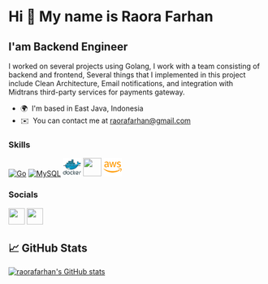 Hi 👋 My name is Raora Farhan
=============================

I'am Backend Engineer
---------------------

I worked on several projects using Golang, I work with a team consisting of backend and frontend, Several things that I implemented in this project include Clean Architecture, Email notifications, and integration with Midtrans third-party services for payments gateway.

* 🌍  I'm based in East Java, Indonesia
* ✉️  You can contact me at [raorafarhan@gmail.com](mailto:raorafarhan@gmail.com)

### Skills


<p align="left">
<a href="https://go.dev/doc/" target="_blank" rel="noreferrer"><img src="https://raw.githubusercontent.com/danielcranney/readme-generator/main/public/icons/skills/go-colored.svg" width="36" height="36" alt="Go" /></a>
<a href="https://www.mysql.com/" target="_blank" rel="noreferrer"><img src="https://raw.githubusercontent.com/danielcranney/readme-generator/main/public/icons/skills/mysql-colored.svg" width="36" height="36" alt="MySQL" /></a>
<img src="https://raw.githubusercontent.com/devicons/devicon/master/icons/docker/docker-original-wordmark.svg" width="36" height="36"/> <img src="https://www.vectorlogo.zone/logos/google_cloud/google_cloud-icon.svg" width="36" height="36"/> <img src="https://raw.githubusercontent.com/devicons/devicon/master/icons/amazonwebservices/amazonwebservices-plain-wordmark.svg" width="36" height="36"/> 
</p>


### Socials

<p align="left"> <a href="https://www.github.com/raorafarhan" target="_blank" rel="noreferrer"><img src="https://raw.githubusercontent.com/danielcranney/readme-generator/main/public/icons/socials/github.svg" width="32" height="32" /></a> <a href="https://www.linkedin.com/in/raorafarhanalabrar" target="_blank" rel="noreferrer"><img src="https://raw.githubusercontent.com/danielcranney/readme-generator/main/public/icons/socials/linkedin.svg" width="32" height="32" /></a></p>

## &#x1f4c8; GitHub Stats

<a href="http://www.github.com/raorafarhan"><img src="https://github-readme-stats.vercel.app/api?username=raorafarhan&show_icons=true&hide=&count_private=true&title_color=0891b2&text_color=ffffff&icon_color=0891b2&bg_color=1c1917&hide_border=true&show_icons=true" alt="raorafarhan's GitHub stats" /></a>